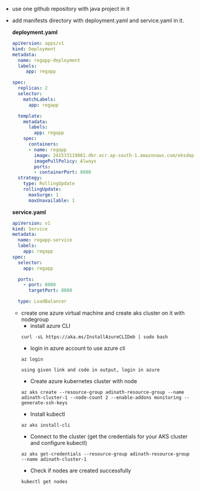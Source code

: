 - use one github repository with java project in it
- add manifests directory with deployment.yaml and service.yaml in it.

  **deployment.yaml**
  ```yaml
  apiVersion: apps/v1
  kind: Deployment
  metadata:
    name: regapp-deployment
    labels:
       app: regapp
  
  spec:
    replicas: 2
    selector:
      matchLabels:
        app: regapp
  
    template:
      metadata:
        labels:
          app: regapp
      spec:
        containers:
        - name: regapp
          image: 241533119861.dkr.ecr.ap-south-1.amazonaws.com/eksdeployment:latest
          imagePullPolicy: Always
          ports:
          - containerPort: 8080
    strategy:
      type: RollingUpdate
      rollingUpdate:
        maxSurge: 1
        maxUnavailable: 1
  ```

  **service.yaml**
  ```yaml
  apiVersion: v1
  kind: Service
  metadata:
    name: regapp-service
    labels:
      app: regapp
  spec:
    selector:
      app: regapp
  
    ports:
      - port: 8080
        targetPort: 8080
  
    type: LoadBalancer
  ```
  - create one azure virtual machine and create aks cluster on it with nodegroup
      - install azure CLI
      ```
      curl -sL https://aka.ms/InstallAzureCLIDeb | sudo bash
      ```
      - login in azure account to use azure cli
      ```
      az login
      ```
        using given link and code in output, login in azure
       
      - Create azure kubernetes cluster with node
      ```
      az aks create --resource-group adinath-resource-group --name adinath-cluster-1 --node-count 2 --enable-addons monitoring --generate-ssh-keys
      ```
      - Install kubectl
      ```
      az aks install-cli
      ```
      - Connect to the cluster (get the credentials for your AKS cluster and configure kubectl)
      ```
      az aks get-credentials --resource-group adinath-resource-group --name adinath-cluster-1
      ```
      - Check if nodes are created successfully
      ```
      kubectl get nodes
      ```
      
